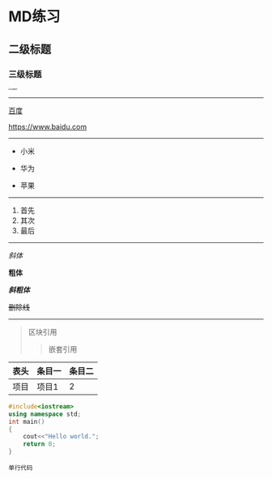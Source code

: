 # MD练习

## 二级标题

### 三级标题



<img src="E:\资源\图片\00001.jpg" alt="示例图片" style="zoom:25%;" />

***

[百度](http:www.baidu.com)

<https://www.baidu.com>

***

* 小米

* 华为
* 苹果

***

1. 首先
2. 其次
3. 最后

***

*斜体*

**粗体**

***斜粗体***

~~删除线~~

***



> 区块引用
>
> > 嵌套引用



| 表头 | 条目一 | 条目二 |
| ---- | ------ | ------ |
| 项目 | 项目1  | 2      |



```C++
#include<iostream>
using namespace std;
int main()
{
	cout<<"Hello world.";
	return 0;
}
```

`单行代码`

















